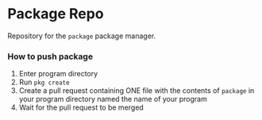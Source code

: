 Package Repo
=====

Repository for the `package` package manager.

### How to push package
1. Enter program directory
2. Run `pkg create`
3. Create a pull request containing ONE file with the contents of `package` in your program directory named the name of your program
4. Wait for the pull request to be merged
